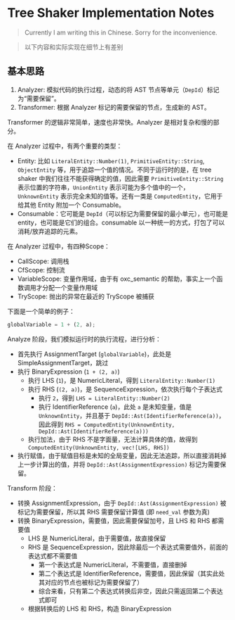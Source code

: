 # Tree Shaker Implementation Notes

> Currently I am writing this in Chinese. Sorry for the inconvenience.

> 以下内容和实际实现在细节上有差别

## 基本思路

1. Analyzer: 模拟代码的执行过程，动态的将 AST 节点等单元（`DepId`）标记为“需要保留”。
2. Transformer: 根据 Analyzer 标记的需要保留的节点，生成新的 AST。

Transformer 的逻辑非常简单，速度也非常快。Analyzer 是相对复杂和慢的部分。

在 Analyzer 过程中，有两个重要的类型：

- Entity: 比如 `LiteralEntity::Number(1)`, `PrimitiveEntity::String`, `ObjectEntity` 等，用于追踪一个值的情况。不同于运行时的是，在 tree shaker 中我们往往不能获得确定的值，因此需要 `PrimitiveEntity::String` 表示位置的字符串，`UnionEntity` 表示可能为多个值中的一个，`UnknownEntity` 表示完全未知的值等。还有一类是 `ComputedEntity`，它用于给其他 Entity 附加一个 Consumable。
- Consumable：它可能是 `DepId`（可以标记为需要保留的最小单元），也可能是 entity，也可能是它们的组合。consumable 以一种统一的方式，打包了可以消耗/放弃追踪的元素。

在 Analyzer 过程中，有四种Scope：

- CallScope: 调用栈
- CfScope: 控制流
- VariableScope: 变量作用域，由于有 oxc_semantic 的帮助，事实上一个函数调用才分配一个变量作用域
- TryScope: 抛出的异常在最近的 TryScope 被捕获

下面是一个简单的例子：

```js
globalVariable = 1 + (2, a);
```

Analyze 阶段，我们模拟运行时的执行流程，进行分析：

- 首先执行 AssignmentTarget (`globalVariable`)，此处是 SimpleAssignmentTarget，跳过
- 执行 BinaryExpression (`1 + (2, a)`)
  - 执行 LHS (`1`)，是 NumericLiteral，得到 `LiteralEntity::Number(1)`
  - 执行 RHS (`(2, a)`)，是 SequenceExpression，依次执行每个子表达式
    - 执行 `2`，得到 `LHS = LiteralEntity::Number(2)`
    - 执行 IdentifierReference (`a`)，此处 `a` 是未知变量，值是 `UnknownEntity`，并且基于 `DepId::Ast(IdentifierReference(a))`，因此得到 `RHS = ComputedEntity(UnknownEntity, DepId::Ast(IdentifierReference(a)))`
  - 执行加法，由于 RHS 不是字面量，无法计算具体的值，故得到 `ComputedEntity(UnknownEntity, vec![LHS, RHS])`
- 执行赋值，由于赋值目标是未知的全局变量，因此无法追踪，所以直接消耗掉上一步计算出的值，并将 `DepId::Ast(AssignmentExpression)` 标记为需要保留。

Transform 阶段：

- 转换 AssignmentExpression，由于 `DepId::Ast(AssignmentExpression)` 被标记为需要保留，所以其 RHS 需要保留计算值 (即 `need_val` 参数为真)
- 转换 BinaryExpression，需要值，因此需要保留加号，且 LHS 和 RHS 都需要值
  - LHS 是 NumericLiteral，由于需要值，故直接保留
  - RHS 是 SequenceExpression，因此除最后一个表达式需要值外，前面的表达式都不需要值
    - 第一个表达式是 NumericLiteral，不需要值，直接删掉
    - 第二个表达式是 IdentifierReference，需要值，因此保留（其实此处其对应的节点也被标记为需要保留了）
    - 综合来看，只有第二个表达式转换后非空，因此只需返回第二个表达式即可
  - 根据转换后的 LHS 和 RHS，构造 BinaryExpression
